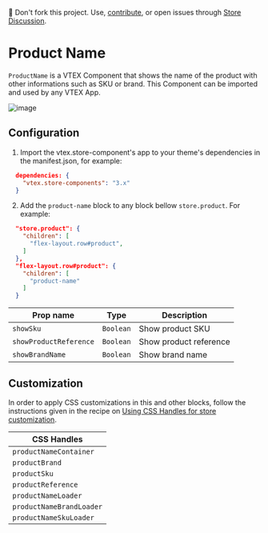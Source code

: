 📢 Don't fork this project. Use, [contribute](https://github.com/vtex-apps/awesome-io#contributing), or open issues through [Store Discussion](https://github.com/vtex-apps/store-discussion).

# Product Name

`ProductName` is a VTEX Component that shows the name of the product with other informations such as SKU or brand.
This Component can be imported and used by any VTEX App.

![image](https://user-images.githubusercontent.com/284515/70231165-8f6b4200-1738-11ea-9f06-3583c08fc693.png)

## Configuration

1. Import the vtex.store-component's app to your theme's dependencies in the manifest.json, for example:

```json
  dependencies: {
    "vtex.store-components": "3.x"
  }
```

2. Add the `product-name` block to any block bellow `store.product`. For example:

```json
  "store.product": {
    "children": [
      "flex-layout.row#product",
    ]
  },
  "flex-layout.row#product": {
    "children": [
      "product-name"
    ]
  }
```

| Prop name | Type | Description |
| --- | --- | --- |
| `showSku` | `Boolean` | Show product SKU |
| `showProductReference` | `Boolean` | Show product reference |
| `showBrandName` | `Boolean` | Show brand name |

## Customization

In order to apply CSS customizations in this and other blocks, follow the instructions given in the recipe on [Using CSS Handles for store customization](https://vtex.io/docs/recipes/style/using-css-handles-for-store-customization).

| CSS Handles |
| --- |
| `productNameContainer` |
| `productBrand` |
| `productSku` |
| `productReference` |
| `productNameLoader` |
| `productNameBrandLoader` |
| `productNameSkuLoader` |